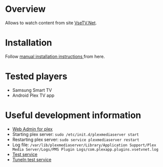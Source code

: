 # Overview

Allows to watch content from site [VseTV.Net](vsetv.net).

# Installation

Follow [manual installation instructions ](https://support.plex.tv/hc/en-us/articles/201187656-How-do-I-manually-install-a-channel-)from here.

# Tested players

 * Samsung Smart TV
 * Android Plex TV app

# Useful development information

* [Web Admin for plex](http://localhost:32400/web/index.html)
* Starting plex server: `sudo /etc/init.d/plexmediaserver start`
* Restarting plex server: `sudo service plexmediaserver restart`
* Log file: `/var/lib/plexmediaserver/Library/Application Support/Plex Media Server/Logs/PMS Plugin Logs/com.plexapp.plugins.vsetvnet.log`
* [Test service](http://localhost:32400/system/services/url/lookup?url=http%3A%2F%2Fvsetv.net%2Fpiksel.html)
* [TuneIn test service](http://localhost:32400/system/services/url/lookup?url=http%3A%2F%2Fopml.radiotime.com%2FTune.ashx)
